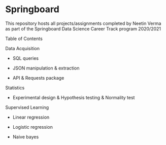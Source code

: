 
# Springboard 
This repository hosts all projects/assignments completed by Neetin Verma as part of the Springboard Data Science Career Track program 2020/2021

Table of Contents

Data Acquisition

- SQL queries
	
- JSON manipulation & extraction
	
- API & Requests package
	
Statistics

- Experimental design & Hypothesis testing & Normality test
	
Supervised Learning

- Linear regression

 -  Logistic regression
 
 -  Naive bayes
